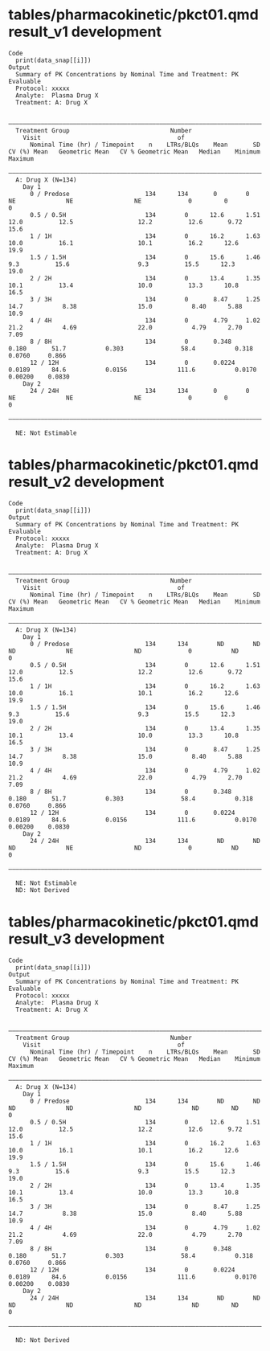 # tables/pharmacokinetic/pkct01.qmd result_v1 development

    Code
      print(data_snap[[i]])
    Output
      Summary of PK Concentrations by Nominal Time and Treatment: PK Evaluable
      Protocol: xxxxx
      Analyte:  Plasma Drug X
      Treatment: A: Drug X
      
      ——————————————————————————————————————————————————————————————————————————————————————————————————————————————————————————————————————————————————————————
      Treatment Group                            Number                                                                                                         
        Visit                                      of                                                                                                           
          Nominal Time (hr) / Timepoint    n    LTRs/BLQs    Mean       SD     CV (%) Mean   Geometric Mean   CV % Geometric Mean   Median    Minimum    Maximum
      ——————————————————————————————————————————————————————————————————————————————————————————————————————————————————————————————————————————————————————————
      A: Drug X (N=134)                                                                                                                                         
        Day 1                                                                                                                                                   
          0 / Predose                     134      134       0        0            NE              NE                 NE             0         0          0     
          0.5 / 0.5H                      134        0      12.6      1.51        12.0          12.5                  12.2          12.6       9.72      15.6   
          1 / 1H                          134        0      16.2      1.63        10.0          16.1                  10.1          16.2      12.6       19.9   
          1.5 / 1.5H                      134        0      15.6      1.46         9.3          15.6                   9.3          15.5      12.3       19.0   
          2 / 2H                          134        0      13.4      1.35        10.1          13.4                  10.0          13.3      10.8       16.5   
          3 / 3H                          134        0       8.47     1.25        14.7           8.38                 15.0           8.40      5.88      10.9   
          4 / 4H                          134        0       4.79     1.02        21.2           4.69                 22.0           4.79      2.70       7.09  
          8 / 8H                          134        0       0.348    0.180       51.7           0.303                58.4           0.318     0.0760     0.866 
          12 / 12H                        134        0       0.0224   0.0189      84.6           0.0156              111.6           0.0170    0.00200    0.0830
        Day 2                                                                                                                                                   
          24 / 24H                        134      134       0        0            NE              NE                 NE             0         0          0     
      ——————————————————————————————————————————————————————————————————————————————————————————————————————————————————————————————————————————————————————————
      
      NE: Not Estimable

# tables/pharmacokinetic/pkct01.qmd result_v2 development

    Code
      print(data_snap[[i]])
    Output
      Summary of PK Concentrations by Nominal Time and Treatment: PK Evaluable
      Protocol: xxxxx
      Analyte:  Plasma Drug X
      Treatment: A: Drug X
      
      ——————————————————————————————————————————————————————————————————————————————————————————————————————————————————————————————————————————————————————————
      Treatment Group                            Number                                                                                                         
        Visit                                      of                                                                                                           
          Nominal Time (hr) / Timepoint    n    LTRs/BLQs    Mean       SD     CV (%) Mean   Geometric Mean   CV % Geometric Mean   Median    Minimum    Maximum
      ——————————————————————————————————————————————————————————————————————————————————————————————————————————————————————————————————————————————————————————
      A: Drug X (N=134)                                                                                                                                         
        Day 1                                                                                                                                                   
          0 / Predose                     134      134        ND        ND         ND              NE                 ND             0           ND       0     
          0.5 / 0.5H                      134        0      12.6      1.51        12.0          12.5                  12.2          12.6       9.72      15.6   
          1 / 1H                          134        0      16.2      1.63        10.0          16.1                  10.1          16.2      12.6       19.9   
          1.5 / 1.5H                      134        0      15.6      1.46         9.3          15.6                   9.3          15.5      12.3       19.0   
          2 / 2H                          134        0      13.4      1.35        10.1          13.4                  10.0          13.3      10.8       16.5   
          3 / 3H                          134        0       8.47     1.25        14.7           8.38                 15.0           8.40      5.88      10.9   
          4 / 4H                          134        0       4.79     1.02        21.2           4.69                 22.0           4.79      2.70       7.09  
          8 / 8H                          134        0       0.348    0.180       51.7           0.303                58.4           0.318     0.0760     0.866 
          12 / 12H                        134        0       0.0224   0.0189      84.6           0.0156              111.6           0.0170    0.00200    0.0830
        Day 2                                                                                                                                                   
          24 / 24H                        134      134        ND        ND         ND              NE                 ND             0           ND       0     
      ——————————————————————————————————————————————————————————————————————————————————————————————————————————————————————————————————————————————————————————
      
      NE: Not Estimable
      ND: Not Derived

# tables/pharmacokinetic/pkct01.qmd result_v3 development

    Code
      print(data_snap[[i]])
    Output
      Summary of PK Concentrations by Nominal Time and Treatment: PK Evaluable
      Protocol: xxxxx
      Analyte:  Plasma Drug X
      Treatment: A: Drug X
      
      ——————————————————————————————————————————————————————————————————————————————————————————————————————————————————————————————————————————————————————————
      Treatment Group                            Number                                                                                                         
        Visit                                      of                                                                                                           
          Nominal Time (hr) / Timepoint    n    LTRs/BLQs    Mean       SD     CV (%) Mean   Geometric Mean   CV % Geometric Mean   Median    Minimum    Maximum
      ——————————————————————————————————————————————————————————————————————————————————————————————————————————————————————————————————————————————————————————
      A: Drug X (N=134)                                                                                                                                         
        Day 1                                                                                                                                                   
          0 / Predose                     134      134        ND        ND         ND              ND                 ND              ND         ND       0     
          0.5 / 0.5H                      134        0      12.6      1.51        12.0          12.5                  12.2          12.6       9.72      15.6   
          1 / 1H                          134        0      16.2      1.63        10.0          16.1                  10.1          16.2      12.6       19.9   
          1.5 / 1.5H                      134        0      15.6      1.46         9.3          15.6                   9.3          15.5      12.3       19.0   
          2 / 2H                          134        0      13.4      1.35        10.1          13.4                  10.0          13.3      10.8       16.5   
          3 / 3H                          134        0       8.47     1.25        14.7           8.38                 15.0           8.40      5.88      10.9   
          4 / 4H                          134        0       4.79     1.02        21.2           4.69                 22.0           4.79      2.70       7.09  
          8 / 8H                          134        0       0.348    0.180       51.7           0.303                58.4           0.318     0.0760     0.866 
          12 / 12H                        134        0       0.0224   0.0189      84.6           0.0156              111.6           0.0170    0.00200    0.0830
        Day 2                                                                                                                                                   
          24 / 24H                        134      134        ND        ND         ND              ND                 ND              ND         ND       0     
      ——————————————————————————————————————————————————————————————————————————————————————————————————————————————————————————————————————————————————————————
      
      ND: Not Derived

